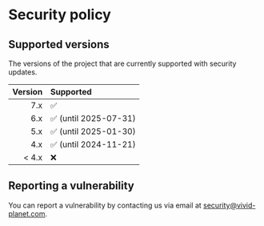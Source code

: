 # Security policy

## Supported versions

The versions of the project that are currently supported with security updates.

| Version | Supported                             |
| ------: | :------------------------------------ |
|     7.x | :white_check_mark:                    |
|     6.x | :white_check_mark: (until 2025-07-31) |
|     5.x | :white_check_mark: (until 2025-01-30) |
|     4.x | :white_check_mark: (until 2024-11-21) |
|   < 4.x | :x:                                   |

## Reporting a vulnerability

You can report a vulnerability by contacting us via email at [security@vivid-planet.com](mailto:security@vivid-planet.com).
